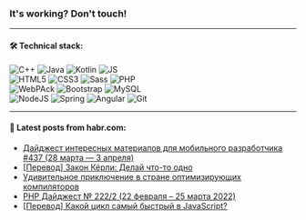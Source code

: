 ### It's working? Don't touch!

---

#### 🛠️ Technical stack:

![C++](https://img.shields.io/badge/C++-informational?logo=c%2B%2B&style=flat&logoColor=white&color=9C033A)
![Java](https://img.shields.io/badge/Java-informational?logo=java&style=flat&logoColor=white&color=007396)
![Kotlin](https://img.shields.io/badge/Kotlin-informational?logo=Kotlin&style=flat&logoColor=white&color=0095D5)
![JS](https://img.shields.io/badge/JS-informational?logo=javaScript&style=flat&logoColor=black&color=F7Df1E) <br>
![HTML5](https://img.shields.io/badge/HTML5-informational?logo=html5&style=flat&logoColor=white&color=E34F26)
![CSS3](https://img.shields.io/badge/CSS3-informational?logo=css3&style=flat&logoColor=white&color=157286)
![Sass](https://img.shields.io/badge/Saas-informational?logo=sass&style=flat&logoColor=white&color=hotpink)
![PHP](https://img.shields.io/badge/PHP-informational?logo=php&style=flat&logoColor=white&color=777BB4) <br>
![WebPAck](https://img.shields.io/badge/WebPack-informational?logo=webPack&style=flat&logoColor=white&color=FF6F00)
![Bootstrap](https://img.shields.io/badge/Bootstrap-informational?logo=Bootstrap&style=flat&logoColor=white&color=7952B3)
![MySQL](https://img.shields.io/badge/MySQL-informational?logo=MySQL&style=flat&logoColor=white&color=00f) <br>
![NodeJS](https://img.shields.io/badge/NodeJS-informational?logo=node.js&style=flat&logoColor=white&color=43853D)
![Spring](https://img.shields.io/badge/Spring-informational?logo=Spring&style=flat&logoColor=white&color=0A9EDC)
![Angular](https://img.shields.io/badge/Vue-informational?logo=vue.js&style=flat&logoColor=white&color=red)
![Git](https://img.shields.io/badge/Git-informational?logo=git&style=flat&logoColor=white&color=darkorange)

___

#### 💬 Latest posts from habr.com:

<!-- BLOG-POST-LIST:START -->
- [Дайджест интересных материалов для мобильного разработчика #437 &lpar;28 марта — 3 апреля&rpar;](https://habr.com/ru/post/658843/?utm_source=habrahabr&utm_medium=rss&utm_campaign=658843)
- [[Перевод] Закон Кёрли: Делай что-то одно](https://habr.com/ru/post/658831/?utm_source=habrahabr&utm_medium=rss&utm_campaign=658831)
- [Удивительное приключение в стране оптимизирующих компиляторов](https://habr.com/ru/post/658829/?utm_source=habrahabr&utm_medium=rss&utm_campaign=658829)
- [PHP Дайджест № 222/2 &lpar;22 февраля – 25 марта 2022&rpar;](https://habr.com/ru/post/657873/?utm_source=habrahabr&utm_medium=rss&utm_campaign=657873)
- [[Перевод] Какой цикл самый быстрый в JavaScript?](https://habr.com/ru/post/658797/?utm_source=habrahabr&utm_medium=rss&utm_campaign=658797)
<!-- BLOG-POST-LIST:END -->
